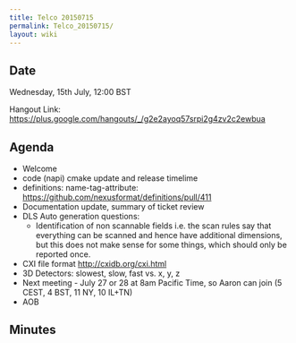 ```yaml
---
title: Telco 20150715
permalink: Telco_20150715/
layout: wiki
---
```


Date
----

Wednesday, 15th July, 12:00 BST

Hangout Link:
<https://plus.google.com/hangouts/_/g2e2ayoq57srpi2g4zv2c2ewbua>

Agenda
------

-   Welcome
-   code (napi) cmake update and release timelime
-   definitions: name-tag-attribute:
    <https://github.com/nexusformat/definitions/pull/411>
-   Documentation update, summary of ticket review
-   DLS Auto generation questions:
    -   Identification of non scannable fields i.e. the scan rules say
        that everything can be scanned and hence have additional
        dimensions, but this does not make sense for some things, which
        should only be reported once.
-   CXI file format <http://cxidb.org/cxi.html>
-   3D Detectors: slowest, slow, fast vs. x, y, z
-   Next meeting - July 27 or 28 at 8am Pacific Time, so Aaron can join
    (5 CEST, 4 BST, 11 NY, 10 IL+TN)
-   AOB

Minutes
-------
